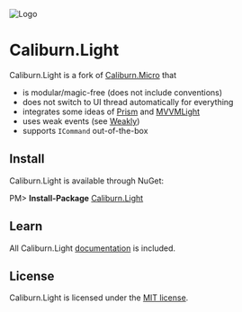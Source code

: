 ![Logo](logo.png)
# Caliburn.Light

Caliburn.Light is a fork of [Caliburn.Micro](http://caliburnmicro.com/) that
- is modular/magic-free (does not include conventions)
- does not switch to UI thread automatically for everything
- integrates some ideas of [Prism](http://msdn.microsoft.com/en-us/library/ff648465.aspx) and [MVVMLight](http://www.mvvmlight.net/) 
- uses weak events (see [Weakly](https://github.com/tibel/Weakly))
- supports `ICommand` out-of-the-box



## Install
Caliburn.Light is available through NuGet:

PM> **Install-Package** [Caliburn.Light](https://www.nuget.org/packages/Caliburn.Light/)



## Learn
All Caliburn.Light [documentation](doc/README.md) is included.



## License
Caliburn.Light is licensed under the [MIT license](LICENSE).
